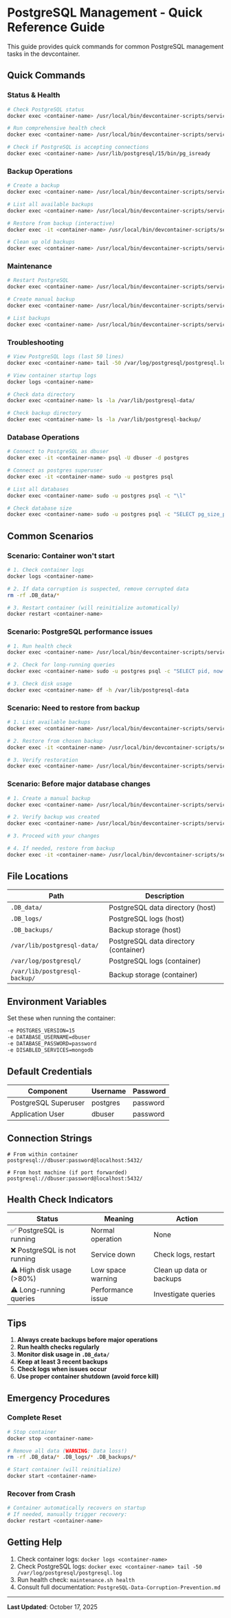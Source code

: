 # PostgreSQL Management - Quick Reference Guide

This guide provides quick commands for common PostgreSQL management tasks in the devcontainer.

## Quick Commands

### Status & Health

```bash
# Check PostgreSQL status
docker exec <container-name> /usr/local/bin/devcontainer-scripts/services/maintenance.sh status

# Run comprehensive health check
docker exec <container-name> /usr/local/bin/devcontainer-scripts/services/maintenance.sh health

# Check if PostgreSQL is accepting connections
docker exec <container-name> /usr/lib/postgresql/15/bin/pg_isready
```

### Backup Operations

```bash
# Create a backup
docker exec <container-name> /usr/local/bin/devcontainer-scripts/services/backup-postgresql.sh create

# List all available backups
docker exec <container-name> /usr/local/bin/devcontainer-scripts/services/backup-postgresql.sh list

# Restore from backup (interactive)
docker exec -it <container-name> /usr/local/bin/devcontainer-scripts/services/backup-postgresql.sh restore <backup-name>

# Clean up old backups
docker exec <container-name> /usr/local/bin/devcontainer-scripts/services/backup-postgresql.sh cleanup
```

### Maintenance

```bash
# Restart PostgreSQL
docker exec <container-name> /usr/local/bin/devcontainer-scripts/services/maintenance.sh restart

# Create manual backup
docker exec <container-name> /usr/local/bin/devcontainer-scripts/services/maintenance.sh backup

# List backups
docker exec <container-name> /usr/local/bin/devcontainer-scripts/services/maintenance.sh list-backups
```

### Troubleshooting

```bash
# View PostgreSQL logs (last 50 lines)
docker exec <container-name> tail -50 /var/log/postgresql/postgresql.log

# View container startup logs
docker logs <container-name>

# Check data directory
docker exec <container-name> ls -la /var/lib/postgresql-data/

# Check backup directory
docker exec <container-name> ls -la /var/lib/postgresql-backup/
```

### Database Operations

```bash
# Connect to PostgreSQL as dbuser
docker exec -it <container-name> psql -U dbuser -d postgres

# Connect as postgres superuser
docker exec -it <container-name> sudo -u postgres psql

# List all databases
docker exec <container-name> sudo -u postgres psql -c "\l"

# Check database size
docker exec <container-name> sudo -u postgres psql -c "SELECT pg_size_pretty(pg_database_size('postgres'));"
```

## Common Scenarios

### Scenario: Container won't start

```bash
# 1. Check container logs
docker logs <container-name>

# 2. If data corruption is suspected, remove corrupted data
rm -rf .DB_data/*

# 3. Restart container (will reinitialize automatically)
docker restart <container-name>
```

### Scenario: PostgreSQL performance issues

```bash
# 1. Run health check
docker exec <container-name> /usr/local/bin/devcontainer-scripts/services/maintenance.sh health

# 2. Check for long-running queries
docker exec <container-name> sudo -u postgres psql -c "SELECT pid, now() - query_start as duration, query FROM pg_stat_activity WHERE state = 'active' ORDER BY duration DESC;"

# 3. Check disk usage
docker exec <container-name> df -h /var/lib/postgresql-data
```

### Scenario: Need to restore from backup

```bash
# 1. List available backups
docker exec <container-name> /usr/local/bin/devcontainer-scripts/services/backup-postgresql.sh list

# 2. Restore from chosen backup
docker exec -it <container-name> /usr/local/bin/devcontainer-scripts/services/backup-postgresql.sh restore data_20231201_120000

# 3. Verify restoration
docker exec <container-name> /usr/local/bin/devcontainer-scripts/services/maintenance.sh status
```

### Scenario: Before major database changes

```bash
# 1. Create a manual backup
docker exec <container-name> /usr/local/bin/devcontainer-scripts/services/backup-postgresql.sh create

# 2. Verify backup was created
docker exec <container-name> /usr/local/bin/devcontainer-scripts/services/backup-postgresql.sh list

# 3. Proceed with your changes

# 4. If needed, restore from backup
docker exec -it <container-name> /usr/local/bin/devcontainer-scripts/services/backup-postgresql.sh restore <backup-name>
```

## File Locations

| Path | Description |
|------|-------------|
| `.DB_data/` | PostgreSQL data directory (host) |
| `.DB_logs/` | PostgreSQL logs (host) |
| `.DB_backups/` | Backup storage (host) |
| `/var/lib/postgresql-data/` | PostgreSQL data directory (container) |
| `/var/log/postgresql/` | PostgreSQL logs (container) |
| `/var/lib/postgresql-backup/` | Backup storage (container) |

## Environment Variables

Set these when running the container:

```bash
-e POSTGRES_VERSION=15
-e DATABASE_USERNAME=dbuser
-e DATABASE_PASSWORD=password
-e DISABLED_SERVICES=mongodb
```

## Default Credentials

| Component | Username | Password |
|-----------|----------|----------|
| PostgreSQL Superuser | postgres | password |
| Application User | dbuser | password |

## Connection Strings

```
# From within container
postgresql://dbuser:password@localhost:5432/

# From host machine (if port forwarded)
postgresql://dbuser:password@localhost:5432/
```

## Health Check Indicators

| Status | Meaning | Action |
|--------|---------|--------|
| ✅ PostgreSQL is running | Normal operation | None |
| ❌ PostgreSQL is not running | Service down | Check logs, restart |
| ⚠️ High disk usage (>80%) | Low space warning | Clean up data or backups |
| ⚠️ Long-running queries | Performance issue | Investigate queries |

## Tips

1. **Always create backups before major operations**
2. **Run health checks regularly**
3. **Monitor disk usage in `.DB_data/`**
4. **Keep at least 3 recent backups**
5. **Check logs when issues occur**
6. **Use proper container shutdown (avoid force kill)**

## Emergency Procedures

### Complete Reset

```bash
# Stop container
docker stop <container-name>

# Remove all data (WARNING: Data loss!)
rm -rf .DB_data/* .DB_logs/* .DB_backups/*

# Start container (will reinitialize)
docker start <container-name>
```

### Recover from Crash

```bash
# Container automatically recovers on startup
# If needed, manually trigger recovery:
docker restart <container-name>
```

## Getting Help

1. Check container logs: `docker logs <container-name>`
2. Check PostgreSQL logs: `docker exec <container-name> tail -50 /var/log/postgresql/postgresql.log`
3. Run health check: `maintenance.sh health`
4. Consult full documentation: `PostgreSQL-Data-Corruption-Prevention.md`

---

**Last Updated**: October 17, 2025

